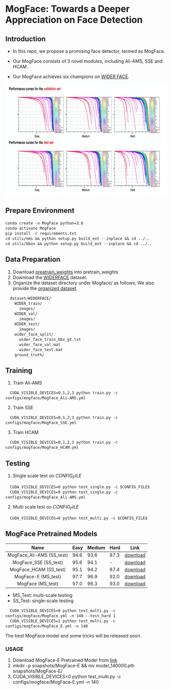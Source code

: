 
# MogFace: Towards a Deeper Appreciation on Face Detection

## Introduction
- In this repo, we propose a promising face detector, termed as MogFace. 

- Our MogFace consists of 3 novel modules, including Ali-AMS, SSE and HCAM.

- Our MogFace achieves six champions on [WIDER FACE](http://shuoyang1213.me/WIDERFACE/WiderFace_Results.html).

<center class="half"><img src="./vis_img/wider_face_result.png" width="700" height="350" alt=""/></center>

## Prepare Environment
```
conda create -n MogFace python=3.6
conda activate MogFace
pip install -r requirements.txt
cd utils/nms && python setup.py build_ext --inplace && cd ../..
cd utils/bbox && python setup.py build_ext --inplace && cd ../..
```
## Data Preparation
1. Download [preatrain_weights](https://drive.google.com/drive/folders/123ax1VSnza-G-MA8eB8W85O8FftsdMLI?usp=sharing) into pretrain_weights
2. Download the [WIDERFACE](http://shuoyang1213.me/WIDERFACE/WiderFace_Results.html) dataset.
3. Organize the dataset directory under Mogface/ as follows; We also provide the [organized dataset](https://drive.google.com/file/d/1seYeS6QElkeQG-rH0mfBXBx48jsaioow/view?usp=sharing).

```Shell
  dataset/WIDERFACE/
    WIDER_train/
      images/
    WIDER_val/
      images/
    WIDER_test/
      images/
    wider_face_split/
      wider_face_train_bbx_gt.txt
      wider_face_val.mat
      wider_face_test.mat
    ground_truth/
```

## Training

1. Train Ali-AMS
```
  CUDA_VISIBLE_DEVICES=0,1,2,3 python train.py -c configs/mogface/MogFace_Ali-AMS.yml
```

2. Train SSE
```
  CUDA_VISIBLE_DEVICES=0,1,2,3 python train.py -c configs/mogface/MogFace_SSE.yml
```

3. Train HCAM
```
  CUDA_VISIBLE_DEVICES=0,1,2,3 python train.py -c configs/mogface/MogFace_HCAM.yml
```

## Testing

1. Single scale test on $CONFIG_FILE$
```
  CUDA_VISIBLE_DEVICES=0 python test_single.py -c $CONFIG_FILE$
  CUDA_VISIBLE_DEVICES=0 python test_single.py -c configs/mogface/MogFace_Ali-AMS.yml
```

2. Multi scale test on $CONFIG_FILE$
```
  CUDA_VISIBLE_DEVICES=0 python test_multi.py -c $CONFIG_FILE$
```

## MogFace Pretrained Models

|      Name      | Easy  | Medium | Hard   | Link                                                         |
| :------------: | ----- | ------ | -----  | ------------------------------------------------------------ |
|   MogFace_Ali-AMS (SS_test) | 94.6 | 93.6  | 87.3  | [download](https://drive.google.com/drive/folders/1wMrfwrYSirGnLcMUC_KCCCr0Xd12uVzk?usp=sharing) |
|   MogFace_SSE (SS_test) | 95.6 | 94.1  | - | [download](https://drive.google.com/drive/folders/1vxVXeZcEF8Pu6wjN2yJ8iRgbKBA07qrb?usp=sharing) |
|   MogFace_HCAM (SS_test) | 95.1 | 94.2  | 87.4 | [download](https://drive.google.com/drive/folders/1LCizKuX-3yJhDkzBaLJ-6palKBoViqax?usp=sharing) |
|   MogFace-E (MS_test) | 97.7 | 96.9  | 92.0 | [download](https://drive.google.com/drive/folders/1X98-WesEQiQsf6xsy1jOXSHvxyEe3rl-?usp=sharing) |
|   MogFace (MS_test) | 97.0  | 96.3  | 93.0 | [download](https://drive.google.com/drive/folders/1OFcb0tDaIKv-qSvxXpEBpoc0dNxJzwyU?usp=sharing) |

* MS_Test: multi-scale testing
* SS_Test: single-scale testing
```
  CUDA_VISIBLE_DEVICES=0 python test_multi.py -c configs/mogface/MogFace.yml -n 140 --test_hard 1
  CUDA_VISIBLE_DEVICES=1 python test_multi.py -c configs/mogface/MogFace_E.yml -n 140
```
The best MogFace model and some tricks will be released soon.

### USAGE

  1. Download MogFace-E Pretrained Model from [link](https://drive.google.com/drive/folders/1X98-WesEQiQsf6xsy1jOXSHvxyEe3rl-?usp=sharing)
  2. mkdir -p snapshots/MogFace-E && mv model_140000.pth snapshots/MogFace-E/
  3. CUDA_VISIBLE_DEVICES=0 python test_multi.py -c configs/mogface/MogFace-E.yml -n 140

